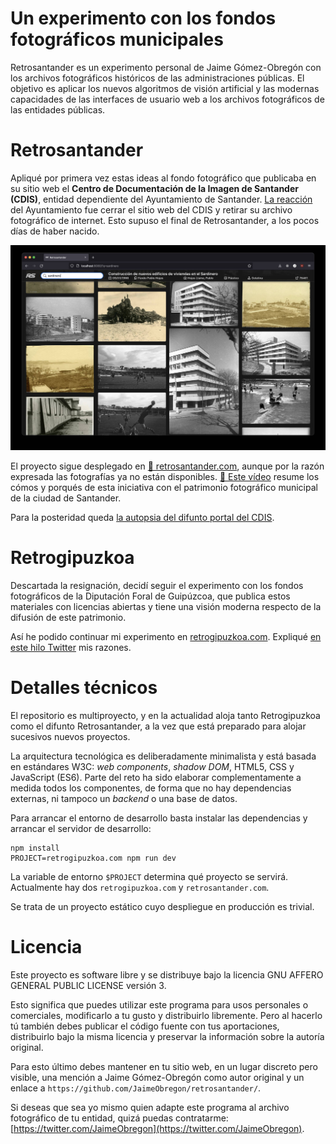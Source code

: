 # Un experimento con los fondos fotográficos municipales

Retrosantander es un experimento personal de Jaime Gómez-Obregón con los archivos fotográficos históricos de las administraciones públicas. El objetivo es aplicar los nuevos algoritmos de visión artificial y las modernas capacidades de las interfaces de usuario web a los archivos fotográficos de las entidades públicas.

# Retrosantander

Apliqué por primera vez estas ideas al fondo fotográfico que publicaba en su sitio web el **Centro de Documentación de la Imagen de Santander (CDIS)**, entidad dependiente del Ayuntamiento de Santander. [La reacción](https://twitter.com/JaimeObregon/status/1523955161151983616) del Ayuntamiento fue cerrar el sitio web del CDIS y retirar su archivo fotográfico de internet. Esto supuso el final de Retrosantander, a los pocos días de haber nacido.

[![Retrosantander](/docs/assets/retrosantander.jpg)](https://retrosantander.com)

El proyecto sigue desplegado en [🔗 retrosantander.com](https://retrosantander.com), aunque por la razón expresada las fotografías ya no están disponibles. [🎦 Este vídeo](/docs/assets/retrosantander.mp4) resume los cómos y porqués de esta iniciativa con el patrimonio fotográfico municipal de la ciudad de Santander.

Para la posteridad queda [la autopsia del difunto portal del CDIS](docs/cdis.md).

# Retrogipuzkoa

Descartada la resignación, decidí seguir el experimento con los fondos fotográficos de la Diputación Foral de Guipúzcoa, que publica estos materiales con licencias abiertas y tiene una visión moderna respecto de la difusión de este patrimonio.

Así he podido continuar mi experimento en [retrogipuzkoa.com](https://retrogipuzkoa.com). Expliqué [en este hilo Twitter](https://twitter.com/JaimeObregon/status/1524494203614543876) mis razones.

# Detalles técnicos

El repositorio es multiproyecto, y en la actualidad aloja tanto Retrogipuzkoa como el difunto Retrosantander, a la vez que está preparado para alojar sucesivos nuevos proyectos.

La arquitectura tecnológica es deliberadamente minimalista y está basada en estándares W3C: _web components_, _shadow DOM_, HTML5, CSS y JavaScript (ES6). Parte del reto ha sido elaborar complementamente a medida todos los componentes, de forma que no hay dependencias externas, ni tampoco un _backend_ o una base de datos.

Para arrancar el entorno de desarrollo basta instalar las dependencias y arrancar el servidor de desarrollo:

```console
npm install
PROJECT=retrogipuzkoa.com npm run dev
```

La variable de entorno `$PROJECT` determina qué proyecto se servirá. Actualmente hay dos `retrogipuzkoa.com` y `retrosantander.com`.

Se trata de un proyecto estático cuyo despliegue en producción es trivial.

# Licencia

Este proyecto es software libre y se distribuye bajo la licencia GNU AFFERO GENERAL PUBLIC LICENSE versión 3.

Esto significa que puedes utilizar este programa para usos personales o comerciales, modificarlo a tu gusto y distribuirlo libremente. Pero al hacerlo tú también debes publicar el código fuente con tus aportaciones, distribuirlo bajo la misma licencia y preservar la información sobre la autoría original.

Para esto último debes mantener en tu sitio web, en un lugar discreto pero visible, una mención a Jaime Gómez-Obregón como autor original y un enlace a `https://github.com/JaimeObregon/retrosantander/`.

Si deseas que sea yo mismo quien adapte este programa al archivo fotográfico de tu entidad, quizá puedas contratarme: [https://twitter.com/JaimeObregon](https://twitter.com/JaimeObregon).
